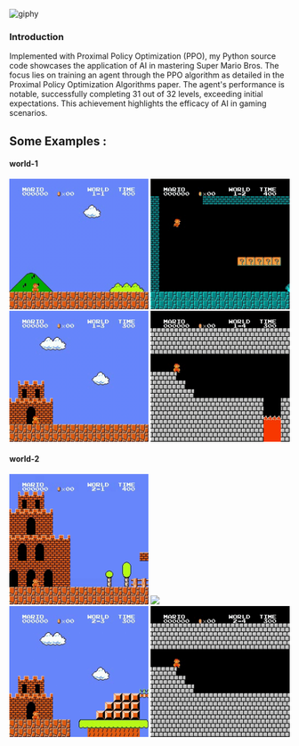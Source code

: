 ![giphy](https://github.com/Malav5372/SuperMarioPPO/assets/144440737/f0db61b8-0e8e-410f-8ce3-5e59ca0e66fb)

### Introduction

Implemented with Proximal Policy Optimization (PPO), my Python source code showcases the application of AI in mastering Super Mario Bros. The focus lies on training an agent through the PPO algorithm as detailed in the Proximal Policy Optimization Algorithms paper. The agent's performance is notable, successfully completing 31 out of 32 levels, exceeding initial expectations. This achievement highlights the efficacy of AI in gaming scenarios.

## Some Examples : 

<p align="left">

#### world-1 
  <img src="Example/w-1,s-1.gif" width="250">
  <img src="Example/w-1,s-2.gif" width="250">
  <img src="Example/w-1,s-3.gif" width="250">
  <img src="Example/w-1,s-4.gif" width="250"><br/>

#### world-2
  <img src="Example/w-2,s-1.gif" width="250">
  <img src="Example/w-2,s-2.gif" width="250">
  <img src="Example/w-2,s-3.gif" width="250">
  <img src="Example/w-2,s-4.gif" width="250"><br/>
</p>


